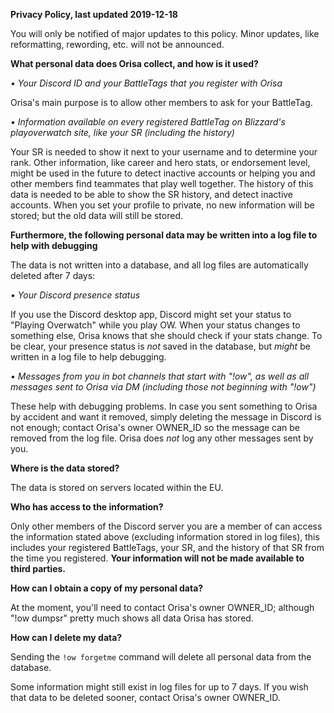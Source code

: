 **Privacy Policy, last updated 2019-12-18**

You will only be notified of major updates to this policy. Minor updates, like reformatting, rewording, etc. will not be announced.

__**What personal data does Orisa collect, and how is it used?**__

*• Your Discord ID and your BattleTags that you register with Orisa*

Orisa's main purpose is to allow other members to ask for your BattleTag.

*• Information available on every registered BattleTag on Blizzard's playoverwatch site, like your SR (including the history)*

Your SR is needed to show it next to your username and to determine your rank. Other information, like career and hero stats, or endorsement level, might be used in the future to detect inactive accounts or helping you and other members find teammates that play well together.
The history of this data is needed to be able to show the SR history, and detect inactive accounts.
When you set your profile to private, no new information will be stored; but the old data will still be stored.

__**Furthermore, the following personal data may be written into a log file to help with debugging**__

The data is not written into a database, and all log files are automatically deleted after 7 days:

*• Your Discord presence status*

If you use the Discord desktop app, Discord might set your status to "Playing Overwatch" while you play OW. When your status changes to something else, Orisa knows that she should check if your stats change.
To be clear, your presence status is *not* saved in the database, but *might* be written in a log file to help debugging.

*• Messages from you in bot channels that start with "!ow", as well as all messages sent to Orisa via DM (including those not beginning with "!ow")*

These help with debugging problems. In case you sent something to Orisa by accident and want it removed, simply deleting the message in Discord is not enough; contact Orisa's owner OWNER_ID so the message can be removed from the log file.
Orisa does *not* log any other messages sent by you.

__**Where is the data stored?**__

The data is stored on servers located within the EU.

__**Who has access to the information?**__

Only other members of the Discord server you are a member of can access the information stated above (excluding information stored in log files), this includes your registered BattleTags, your SR, and the history of that SR from the time you registered. **Your information will not be made available to third parties.**

__**How can I obtain a copy of my personal data?**__

At the moment, you'll need to contact Orisa's owner OWNER_ID; although "!ow dumpsr" pretty much shows all data Orisa has stored.

__**How can I delete my data?**__

Sending the `!ow forgetme` command will delete all personal data from the database.

Some information might still exist in log files for up to 7 days. If you wish that data to be deleted sooner, contact Orisa's owner OWNER_ID.
